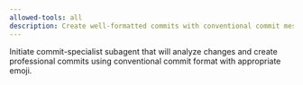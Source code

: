 ```yaml
---
allowed-tools: all
description: Create well-formatted commits with conventional commit messages and emoji
---
```


Initiate commit-specialist subagent that will analyze changes and create professional commits using conventional commit format with appropriate emoji.
